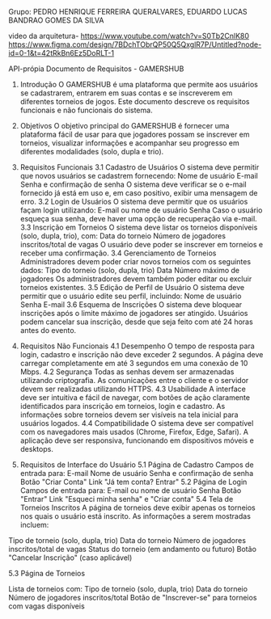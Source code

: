 Grupo: PEDRO HENRIQUE FERREIRA QUERALVARES, EDUARDO LUCAS BANDRAO GOMES DA SILVA

video da arquitetura- https://www.youtube.com/watch?v=S0Tb2CnlK80
https://www.figma.com/design/7BDchTObrQP50Q5QxglR7P/Untitled?node-id=0-1&t=42tRkBn6Ez5DoRLT-1 

API-própia
Documento de Requisitos - GAMERSHUB
1. Introdução
O GAMERSHUB é uma plataforma que permite aos usuários se cadastrarem, entrarem em suas contas e se inscreverem em diferentes torneios de jogos. Este documento descreve os requisitos funcionais e não funcionais do sistema.

2. Objetivos
O objetivo principal do GAMERSHUB é fornecer uma plataforma fácil de usar para que jogadores possam se inscrever em torneios, visualizar informações e acompanhar seu progresso em diferentes modalidades (solo, dupla e trio).

3. Requisitos Funcionais
3.1 Cadastro de Usuários
O sistema deve permitir que novos usuários se cadastrem fornecendo:
Nome de usuário
E-mail
Senha e confirmação de senha
O sistema deve verificar se o e-mail fornecido já está em uso e, em caso positivo, exibir uma mensagem de erro.
3.2 Login de Usuários
O sistema deve permitir que os usuários façam login utilizando:
E-mail ou nome de usuário
Senha
Caso o usuário esqueça sua senha, deve haver uma opção de recuperação via e-mail.
3.3 Inscrição em Torneios
O sistema deve listar os torneios disponíveis (solo, dupla, trio), com:
Data do torneio
Número de jogadores inscritos/total de vagas
O usuário deve poder se inscrever em torneios e receber uma confirmação.
3.4 Gerenciamento de Torneios
Administradores devem poder criar novos torneios com os seguintes dados:
Tipo do torneio (solo, dupla, trio)
Data
Número máximo de jogadores
Os administradores devem também poder editar ou excluir torneios existentes.
3.5 Edição de Perfil de Usuário
O sistema deve permitir que o usuário edite seu perfil, incluindo:
Nome de usuário
Senha
E-mail
3.6 Esquema de Inscrições
O sistema deve bloquear inscrições após o limite máximo de jogadores ser atingido.
Usuários podem cancelar sua inscrição, desde que seja feito com até 24 horas antes do evento.
4. Requisitos Não Funcionais
4.1 Desempenho
O tempo de resposta para login, cadastro e inscrição não deve exceder 2 segundos.
A página deve carregar completamente em até 3 segundos em uma conexão de 10 Mbps.
4.2 Segurança
Todas as senhas devem ser armazenadas utilizando criptografia.
As comunicações entre o cliente e o servidor devem ser realizadas utilizando HTTPS.
4.3 Usabilidade
A interface deve ser intuitiva e fácil de navegar, com botões de ação claramente identificados para inscrição em torneios, login e cadastro.
As informações sobre torneios devem ser visíveis na tela inicial para usuários logados.
4.4 Compatibilidade
O sistema deve ser compatível com os navegadores mais usados (Chrome, Firefox, Edge, Safari).
A aplicação deve ser responsiva, funcionando em dispositivos móveis e desktops.
5. Requisitos de Interface do Usuário
5.1 Página de Cadastro
Campos de entrada para:
E-mail
Nome de usuário
Senha e confirmação de senha
Botão "Criar Conta"
Link "Já tem conta? Entrar"
5.2 Página de Login
Campos de entrada para:
E-mail ou nome de usuário
Senha
Botão "Entrar"
Link "Esqueci minha senha" e "Criar conta"
5.4 Tela de Torneios Inscritos
A página de torneios deve exibir apenas os torneios nos quais o usuário está inscrito. As informações a serem mostradas incluem:

Tipo de torneio (solo, dupla, trio)
Data do torneio
Número de jogadores inscritos/total de vagas
Status do torneio (em andamento ou futuro)
Botão "Cancelar Inscrição" (caso aplicável)

5.3 Página de Torneios

Lista de torneios com:
Tipo de torneio (solo, dupla, trio)
Data do torneio
Número de jogadores inscritos/total
Botão de "Inscrever-se" para torneios com vagas disponíveis

